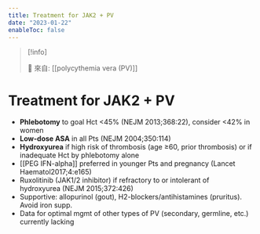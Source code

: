 ```yaml
---
title: Treatment for JAK2 + PV
date: "2023-01-22"
enableToc: false
---
```


> [!info]
>
> 🌱 來自: [[polycythemia vera (PV)]]

# Treatment for JAK2 + PV

- **Phlebotomy** to goal Hct <45% (NEJM 2013;368:22), consider <42% in women
- **Low-dose ASA** in all Pts (NEJM 2004;350:114)
- **Hydroxyurea** if high risk of thrombosis (age ≥60, prior thrombosis) or if inadequate Hct by phlebotomy alone
- [[PEG IFN-alpha]] preferred in younger Pts and pregnancy (Lancet Haematol2017;4:e165)
- Ruxolitinib (JAK1/2 inhibitor) if refractory to or intolerant of hydroxyurea (NEJM 2015;372:426)
- Supportive: allopurinol (gout), H2-blockers/antihistamines (pruritus). Avoid iron supp.
- Data for optimal mgmt of other types of PV (secondary, germline, etc.) currently lacking
